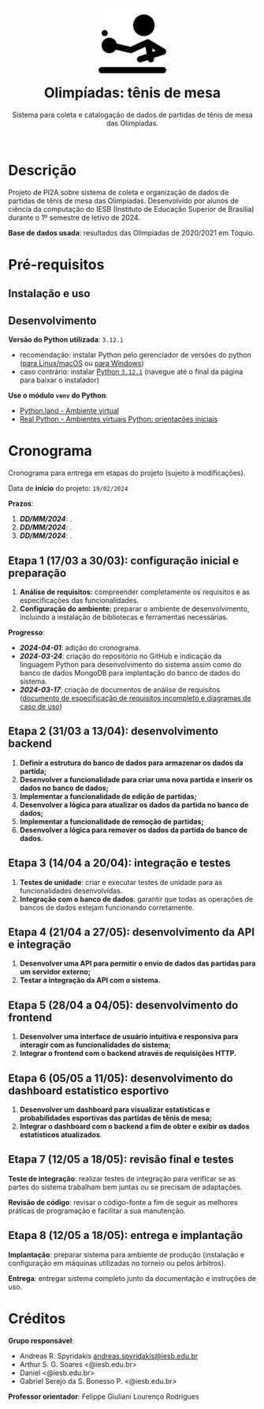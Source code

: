 <h1 align="center">
  <a href="https://github.com/script0mux/pi2a-olimpiadas-tenis-de-mesa" title="Olimpíadas: tênis de mesa">
    <img alt="Tênis de mesa" src="./recursos/tabletennis.svg" width="150px" height="150px" />
  </a>
  <br />
  Olimpíadas: tênis de mesa
</h1>

<p align="center">
  Sistema para coleta e catalogação de dados de partidas de tênis de mesa das Olimpíadas.
</p>

<div align="center">
  <!--
  <a href="https://www.paypal.me/posquit0">
    <img alt="Donate" src="https://img.shields.io/badge/Donate-PayPal-blue.svg" />
  </a>
  -->
  <!--
  <a href="https://circleci.com/gh/posquit0/Awesome-CV">
    <img alt="CircleCI" src="https://circleci.com/gh/posquit0/Awesome-CV.svg?style=shield" />
  </a>
  -->
  <!--
  <a href="https://raw.githubusercontent.com/posquit0/Awesome-CV/master/examples/resume.pdf">
    <img alt="Example Resume" src="https://img.shields.io/badge/resume-pdf-green.svg" />
  </a>
  -->
  <!--
  <a href="https://raw.githubusercontent.com/posquit0/Awesome-CV/master/examples/cv.pdf">
    <img alt="Example CV" src="https://img.shields.io/badge/cv-pdf-green.svg" />
  </a>
  -->
  <!--
  <a href="https://raw.githubusercontent.com/posquit0/Awesome-CV/master/examples/coverletter.pdf">
    <img alt="Example Coverletter" src="https://img.shields.io/badge/coverletter-pdf-green.svg" />
  </a>
  -->
</div>

<br />

# Descrição

Projeto de PI2A sobre sistema de coleta e organização de dados de partidas de tênis de mesa das Olimpíadas. Desenvolvido por alunos de ciência da computação do IESB (Instituto de Educação Superior de Brasília) durante o 1º semestre de letivo de 2024.

**Base de dados usada**: resultados das Olimpíadas de 2020/2021 em Tóquio.

# Pré-requisitos

## Instalação e uso

## Desenvolvimento

**Versão do Python utilizada**: `3.12.1`
- recomendação: instalar Python pelo gerenciador de versões do python ([para Linux/macOS](https://github.com/pyenv/pyenv) ou [para Windows](https://github.com/pyenv-win/pyenv-win))
- caso contrário: instalar [Python `3.12.1`](https://www.python.org/downloads/release/python-3121/) (navegue até o final da página para baixar o instalador)

**Use o módulo `venv` do Python**:
- [Python.land - Ambiente virtual](https://python.land/virtual-environments/virtualenv)
- [Real Python - Ambientes virtuais Python: orientações iniciais](https://realpython.com/python-virtual-environments-a-primer/)

# Cronograma

Cronograma para entrega em etapas do projeto (sujeito à modificações).

Data de **início** do projeto: `19/02/2024`

**Prazos**:
1. ***DD/MM/2024***: .
2. ***DD/MM/2024***: .
3. ***DD/MM/2024***: .

## Etapa 1 (17/03 a 30/03): configuração inicial e preparação

1. **Análise de requisitos:** compreender completamente os requisitos e as especificações das funcionalidades.
2. **Configuração do ambiente:** preparar o ambiente de desenvolvimento, incluindo a instalação de bibliotecas e ferramentas necessárias.

**Progresso**:
- ***2024-04-01***: adição do cronograma.
- ***2024-03-24***: criação do repositório no GitHub e indicação da linguagem Python para desenvolvimento do sistema assim como do banco de dados MongoDB para implantação do banco de dados do sistema.
- ***2024-03-17***: criação de documentos de análise de requisitos ([documento de especificação de requisitos incompleto e diagramas de caso de uso](https://drive.google.com/drive/folders/10fFgTaW1bK3qeFcxF7HUteDXzLn2WICm?usp=drive_link))

## Etapa 2 (31/03 a 13/04): desenvolvimento backend

1. **Definir a estrutura do banco de dados para armazenar os dados da partida;**
2. **Desenvolver a funcionalidade para criar uma nova partida e inserir os dados no banco de dados;**
3. **Implementar a funcionalidade de edição de partidas;**
4. **Desenvolver a lógica para atualizar os dados da partida no banco de dados;**
5. **Implementar a funcionalidade de remoção de partidas;**
6. **Desenvolver a lógica para remover os dados da partida do banco de dados.**

## Etapa 3 (14/04 a 20/04): integração e testes

1. **Testes de unidade**: criar e executar testes de unidade para as funcionalidades desenvolvidas.
2. **Integração com o banco de dados**: garantir que todas as operações de bancos de dados estejam funcionando corretamente.

## Etapa 4 (21/04 a 27/05): desenvolvimento da API e integração

1. **Desenvolver uma API para permitir o envio de dados das partidas para um servidor externo;**
2. **Testar a integração da API com o sistema.**

## Etapa 5 (28/04 a 04/05): desenvolvimento do frontend

1. **Desenvolver uma interface de usuário intuitiva e responsiva para interagir com as funcionalidades do sistema;**
2. **Integrar o frontend com o backend através de requisições HTTP.**

## Etapa 6 (05/05 a 11/05): desenvolvimento do dashboard estatístico esportivo

1. **Desenvolver um dashboard para visualizar estatísticas e probabilidades esportivas das partidas de tênis de mesa;**
2. **Integrar o dashboard com o backend a fim de obter e exibir os dados estatísticos atualizados**.

## Etapa 7 (12/05 a 18/05): revisão final e testes

**Teste de integração**: realizar testes de integração para verificar se as partes do sistema trabalham bem juntas ou se precisam de adaptações.

**Revisão de código**: revisar o código-fonte a fim de seguir as melhores práticas de programação e facilitar a sua manutenção.

## Etapa 8 (12/05 a 18/05): entrega e implantação

**Implantação**: preparar sistema para ambiente de produção (instalação e configuração em máquinas utilizadas no torneio ou pelos árbitros).

**Entrega**: entregar sistema completo junto da documentação e instruções de uso.

# Créditos

**Grupo responsável**:
- Andreas R. Spyridakis <andreas.spyridakis@iesb.edu.br>
- Arthur S. G. Soares <@iesb.edu.br>
- Daniel <@iesb.edu.br>
- Gabriel Serejo da S. Bonesso P. <@iesb.edu.br>

**Professor orientador**: Felippe Giuliani Lourenço Rodrigues
